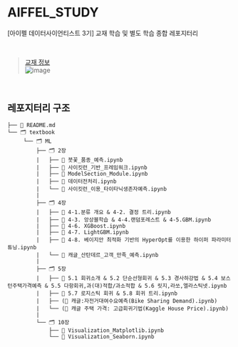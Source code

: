 # AIFFEL_STUDY
[아이펠 데이터사이언티스트 3기] 교재 학습 및 별도 학습 종합 레포지터리

<br>

> [교재 정보](https://wikibook.co.kr/pymlrev2/)<br>
![image](https://github.com/user-attachments/assets/c10ef5ae-6175-4532-8a5e-bfa0062de581)

<br>

## 레포지터리 구조
```
├── 📑 README.md
└── 🗂 textbook
     └── 🗂 ML
         ├── 🗂 2장
         |   ├── 📑 붓꽃_품종_예측.ipynb
         |   ├── 📑 사이킷런_기반_프레임워크.ipynb
         |   ├── 📑 ModelSection_Module.ipynb
         |   ├── 📑 데이터전처리.ipynb
         |   └── 📑 사이킷런_이용_타이타닉생존자예측.ipynb
         |
         ├── 🗂 4장
         |   ├── 📑 4-1.분류 개요 & 4-2. 결정 트리.ipynb
         |   ├── 📑 4-3. 앙상블학습 & 4-4.랜덤포레스트 & 4-5.GBM.ipynb
         |   ├── 📑 4-6. XGBoost.ipynb
         |   ├── 📑 4-7. LightGBM.ipynb
         |   ├── 📑 4-8. 베이지안 최적화 기반의 HyperOpt를 이용한 하이퍼 파라미터 튜닝.ipynb
         |   └── 📑 캐글_산탄데르_고객_만족_예측.ipynb
         |
         ├── 🗂 5장
         |   ├── 📑 5.1 회귀소개 & 5.2 단순선형회귀 & 5.3 경사하강법 & 5.4 보스턴주택가격예측 & 5.5 다항회귀,과(대)적합/과소적합 & 5.6 릿지,라쏘,엘라스틱넷.ipynb
         |   ├── 📑 5.7 로지스틱 회귀 & 5.8 회귀 트리.ipynb
         |   ├── (📑 캐글:자전거대여수요예측(Bike Sharing Demand).ipynb)
         |   └── (📑 캐글 주택 가격: 고급회귀기법(Kaggle House Price).ipynb)
         |
         └── 🗂 10장
             ├── 📑 Visualization_Matplotlib.ipynb
             └── 📑 Visualization_Seaborn.ipynb


```
